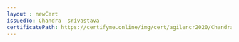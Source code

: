 ```yaml
--- 
layout : newCert 
issuedTo: Chandra  srivastava 
certificatePath: https://certifyme.online/img/cert/agilencr2020/Chandrasrivastava_9abb2.png
--- 
```


